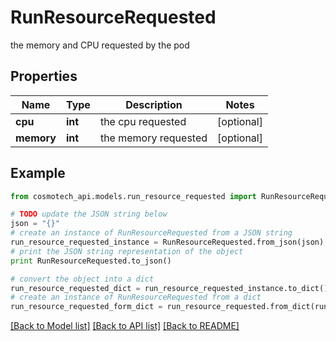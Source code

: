 # RunResourceRequested

the memory and CPU requested by the pod

## Properties

Name | Type | Description | Notes
------------ | ------------- | ------------- | -------------
**cpu** | **int** | the cpu requested | [optional] 
**memory** | **int** | the memory requested | [optional] 

## Example

```python
from cosmotech_api.models.run_resource_requested import RunResourceRequested

# TODO update the JSON string below
json = "{}"
# create an instance of RunResourceRequested from a JSON string
run_resource_requested_instance = RunResourceRequested.from_json(json)
# print the JSON string representation of the object
print RunResourceRequested.to_json()

# convert the object into a dict
run_resource_requested_dict = run_resource_requested_instance.to_dict()
# create an instance of RunResourceRequested from a dict
run_resource_requested_form_dict = run_resource_requested.from_dict(run_resource_requested_dict)
```
[[Back to Model list]](../README.md#documentation-for-models) [[Back to API list]](../README.md#documentation-for-api-endpoints) [[Back to README]](../README.md)


